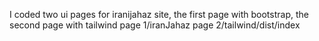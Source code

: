 I coded two ui pages for iranijahaz site, the first page with bootstrap, the second page with tailwind
page 1/iranJahaz
page 2/tailwind/dist/index
